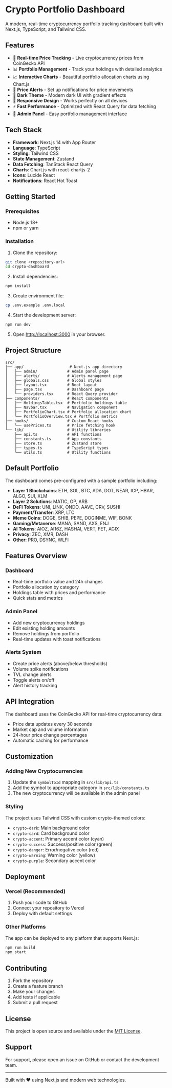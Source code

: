 # Crypto Portfolio Dashboard

A modern, real-time cryptocurrency portfolio tracking dashboard built with Next.js, TypeScript, and Tailwind CSS.

## Features

- 🚀 **Real-time Price Tracking** - Live cryptocurrency prices from CoinGecko API
- 📊 **Portfolio Management** - Track your holdings with detailed analytics
- 📈 **Interactive Charts** - Beautiful portfolio allocation charts using Chart.js
- 🔔 **Price Alerts** - Set up notifications for price movements
- 🎨 **Dark Theme** - Modern dark UI with gradient effects
- 📱 **Responsive Design** - Works perfectly on all devices
- ⚡ **Fast Performance** - Optimized with React Query for data fetching
- 🔧 **Admin Panel** - Easy portfolio management interface

## Tech Stack

- **Framework**: Next.js 14 with App Router
- **Language**: TypeScript
- **Styling**: Tailwind CSS
- **State Management**: Zustand
- **Data Fetching**: TanStack React Query
- **Charts**: Chart.js with react-chartjs-2
- **Icons**: Lucide React
- **Notifications**: React Hot Toast

## Getting Started

### Prerequisites

- Node.js 18+ 
- npm or yarn

### Installation

1. Clone the repository:
```bash
git clone <repository-url>
cd crypto-dashboard
```

2. Install dependencies:
```bash
npm install
```

3. Create environment file:
```bash
cp .env.example .env.local
```

4. Start the development server:
```bash
npm run dev
```

5. Open [http://localhost:3000](http://localhost:3000) in your browser.

## Project Structure

```
src/
├── app/                    # Next.js app directory
│   ├── admin/             # Admin panel page
│   ├── alerts/            # Alerts management page
│   ├── globals.css        # Global styles
│   ├── layout.tsx         # Root layout
│   ├── page.tsx           # Dashboard page
│   └── providers.tsx      # React Query provider
├── components/            # React components
│   ├── HoldingsTable.tsx  # Portfolio holdings table
│   ├── Navbar.tsx         # Navigation component
│   ├── PortfolioChart.tsx # Portfolio allocation chart
│   └── PortfolioOverview.tsx # Portfolio metrics
├── hooks/                 # Custom React hooks
│   └── usePrices.ts       # Price fetching hook
└── lib/                   # Utility libraries
    ├── api.ts             # API functions
    ├── constants.ts       # App constants
    ├── store.ts           # Zustand store
    ├── types.ts           # TypeScript types
    └── utils.ts           # Utility functions
```

## Default Portfolio

The dashboard comes pre-configured with a sample portfolio including:

- **Layer 1 Blockchains**: ETH, SOL, BTC, ADA, DOT, NEAR, ICP, HBAR, ALGO, SUI, XLM
- **Layer 2 Solutions**: MATIC, OP, ARB
- **DeFi Tokens**: UNI, LINK, ONDO, AAVE, CRV, SUSHI
- **Payment/Transfer**: XRP, LTC
- **Meme Coins**: DOGE, SHIB, PEPE, DOGINME, WIF, BONK
- **Gaming/Metaverse**: MANA, SAND, AXS, ENJ
- **AI Tokens**: AIOZ, AI16Z, HASHAI, VERT, FET, AGIX
- **Privacy**: ZEC, XMR, DASH
- **Other**: PRO, DSYNC, WLFI

## Features Overview

### Dashboard
- Real-time portfolio value and 24h changes
- Portfolio allocation by category
- Holdings table with prices and performance
- Quick stats and metrics

### Admin Panel
- Add new cryptocurrency holdings
- Edit existing holding amounts
- Remove holdings from portfolio
- Real-time updates with toast notifications

### Alerts System
- Create price alerts (above/below thresholds)
- Volume spike notifications
- TVL change alerts
- Toggle alerts on/off
- Alert history tracking

## API Integration

The dashboard uses the CoinGecko API for real-time cryptocurrency data:

- Price data updates every 30 seconds
- Market cap and volume information
- 24-hour price change percentages
- Automatic caching for performance

## Customization

### Adding New Cryptocurrencies

1. Update the `symbolToId` mapping in `src/lib/api.ts`
2. Add the symbol to appropriate category in `src/lib/constants.ts`
3. The new cryptocurrency will be available in the admin panel

### Styling

The project uses Tailwind CSS with custom crypto-themed colors:

- `crypto-dark`: Main background color
- `crypto-card`: Card background color
- `crypto-accent`: Primary accent color (cyan)
- `crypto-success`: Success/positive color (green)
- `crypto-danger`: Error/negative color (red)
- `crypto-warning`: Warning color (yellow)
- `crypto-purple`: Secondary accent color

## Deployment

### Vercel (Recommended)

1. Push your code to GitHub
2. Connect your repository to Vercel
3. Deploy with default settings

### Other Platforms

The app can be deployed to any platform that supports Next.js:

```bash
npm run build
npm start
```

## Contributing

1. Fork the repository
2. Create a feature branch
3. Make your changes
4. Add tests if applicable
5. Submit a pull request

## License

This project is open source and available under the [MIT License](LICENSE).

## Support

For support, please open an issue on GitHub or contact the development team.

---

Built with ❤️ using Next.js and modern web technologies. 